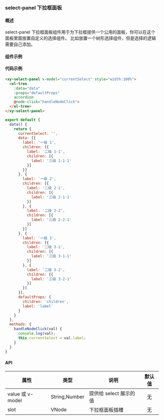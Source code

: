 ### select-panel 下拉框面板

#### 概述

select-panel 下拉框面板组件用于为下拉框提供一个公用的面板，你可以在这个面板里面放置自定义的选择组件。
比如放置一个树形选择组件，但是选择的逻辑需要自己添加。

#### 组件示例

<ele-xy-select-panel v-model="currentSelect" :value="currentSelect" style="width: 100%;margin-top: 20px;">
  <el-tree
    :highlight-current="true"
    :data="data"
    :props="defaultProps"
    accordion
    @node-click="handleNodeClick">
  </el-tree>
</ele-xy-select-panel>

<script>
export default {
  data() {
    return {
      currentSelect: '',
      data: [{
        label: '一级 1',
        children: [{
          label: '二级 1-1',
          children: [{
            label: '三级 1-1-1'
          }]
        }]
      }, {
        label: '一级 2',
        children: [{
          label: '二级 2-1',
          children: [{
            label: '三级 2-1-1'
          }]
        }, {
          label: '二级 2-2',
          children: [{
            label: '三级 2-2-1'
          }]
        }]
      }, {
        label: '一级 3',
        children: [{
          label: '二级 3-1',
          children: [{
            label: '三级 3-1-1'
          }]
        }, {
          label: '二级 3-2',
          children: [{
            label: '三级 3-2-1'
          }]
        }]
      }],
      defaultProps: {
        children: 'children',
        label: 'label'
      }
    }
  },
  methods: {
    handleNodeClick(val) {
      console.log(val.label);
      this.currentSelect = val.label;
    }
  }
}
</script>

#### 代码示例

```html
<xy-select-panel v-model="currentSelect" style="width:100%">
  <el-tree
    :data="data"
    :props="defaultProps"
    accordion
    @node-click="handleNodeClick">
  </el-tree>
</xy-select-panel>
```

```javascript
export default {
  data() {
    return {
      currentSelect: '',
      data: [{
        label: '一级 1',
        children: [{
          label: '二级 1-1',
          children: [{
            label: '三级 1-1-1'
          }]
        }]
      }, {
        label: '一级 2',
        children: [{
          label: '二级 2-1',
          children: [{
            label: '三级 2-1-1'
          }]
        }, {
          label: '二级 2-2',
          children: [{
            label: '三级 2-2-1'
          }]
        }]
      }, {
        label: '一级 3',
        children: [{
          label: '二级 3-1',
          children: [{
            label: '三级 3-1-1'
          }]
        }, {
          label: '二级 3-2',
          children: [{
            label: '三级 3-2-1'
          }]
        }]
      }],
      defaultProps: {
        children: 'children',
        label: 'label'
      }
    }
  },
  methods: {
    handleNodeClick(val) {
      console.log(val);
      this.currentSelect = val.label;
    }
  }
}
```

#### API

| 属性 | 类型 | 说明 | 默认值 |
| ------| ------ | ------ | :------: |
| value 或 v-model | String,Number | 提供给 select 展示的值 | 无 |
| slot | VNode | 下拉框面板插槽 | 无 |
